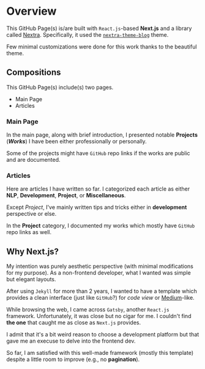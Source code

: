 # Overview

This GitHub Page(s) is/are built with `React.js`-based **Next.js** and a library called [Nextra](https://github.com/shuding/nextra/). Specifically, it used the [`nextra-theme-blog`](https://github.com/vercel/nextjs-portfolio-starter) theme.

Few minimal customizations were done for this work thanks to the beautiful theme.

## Compositions

This GitHub Page(s) include(s) two pages.

- Main Page
- Articles

### Main Page

In the main page, along with brief introduction, I presented notable **Projects** (***Works***) I have been either professionally or personally.

Some of the projects might have `GitHub` repo links if the works are public and are documented.

### Articles

Here are articles I have written so far. I categorized each article as either **NLP**, **Development**, **Project**, or **Miscellaneous**.

Except *Project*, I've mainly written tips and tricks either in **development** perspective or else.

In the **Project** category, I documented my works which mostly have `GitHub` repo links as well.


## Why Next.js?

My intention was purely aesthetic perspective (with minimal modifications for my purpose). As a non-frontend developer, what I wanted was simple but elegant layouts.

After using `Jekyll` for more than 2 years, I wanted to have a template which provides a clean interface (just like `GitHub`?) for *code view* or [Medium](https://medium.com)-like.

While browsing the web, I came across `Gatsby`, another `React.js` framework. Unfortunately, it was close but no cigar for me. I couldn't find **the one** that caught me as close as `Next.js` provides.

I admit that it's a bit weird reason to choose a development platform but that gave me an execuse to delve into the frontend dev.

So far, I am satisfied with this well-made framework (mostly this template) despite a little room to improve (e.g., no **pagination**).
